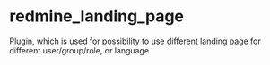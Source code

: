 # redmine_landing_page

Plugin, which is used for possibility to use different landing page for different user/group/role, or language
